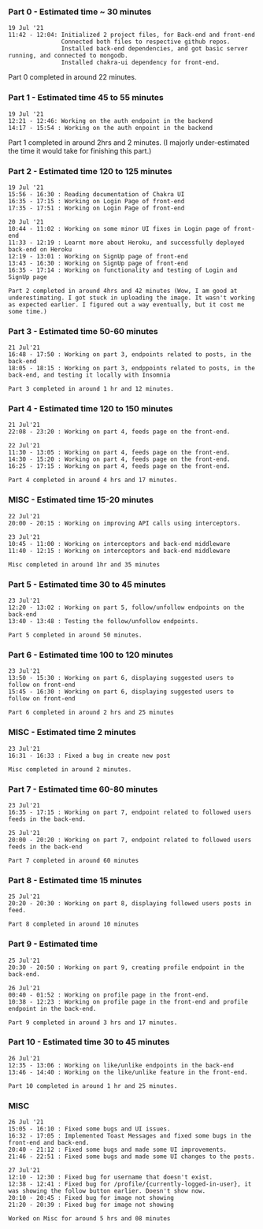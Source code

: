 ### Part 0 - Estimated time ~ 30 minutes
    19 Jul '21
    11:42 - 12:04: Initialized 2 project files, for Back-end and front-end
                   Connected both files to respective github repos.
                   Installed back-end dependencies, and got basic server running, and connected to mongodb.
                   Installed chakra-ui dependency for front-end.

Part 0 completed in around 22 minutes.

### Part 1 - Estimated time 45 to 55 minutes
    19 Jul '21 
    12:21 - 12:46: Working on the auth endpoint in the backend
    14:17 - 15:54 : Working on the auth enpoint in the backend

Part 1 completed in around 2hrs and 2 minutes. (I majorly under-estimated the time it would take for finishing this part.)

### Part 2 - Estimated time 120 to 125 minutes
    19 Jul '21
    15:56 - 16:30 : Reading documentation of Chakra UI
    16:35 - 17:15 : Working on Login Page of front-end
    17:35 - 17:51 : Working on Login Page of front-end
    
    20 Jul '21
    10:44 - 11:02 : Working on some minor UI fixes in Login page of front-end
    11:33 - 12:19 : Learnt more about Heroku, and successfully deployed back-end on Heroku
    12:19 - 13:01 : Working on SignUp page of front-end
    13:43 - 16:30 : Working on SignUp page of front-end
    16:35 - 17:14 : Working on functionality and testing of Login and SignUp page

    Part 2 completed in around 4hrs and 42 minutes (Wow, I am good at underestimating. I got stuck in uploading the image. It wasn't working as expected earlier. I figured out a way eventually, but it cost me some time.)

### Part 3 - Estimated time 50-60 minutes
    21 Jul'21
    16:48 - 17:50 : Working on part 3, endpoints related to posts, in the back-end
    18:05 - 18:15 : Working on part 3, endppoints related to posts, in the back-end, and testing it locally with Insomnia

    Part 3 completed in around 1 hr and 12 minutes.

### Part 4 - Estimated time 120 to 150 minutes
    21 Jul'21
    22:08 - 23:20 : Working on part 4, feeds page on the front-end.

    22 Jul'21
    11:30 - 13:05 : Working on part 4, feeds page on the front-end.
    14:30 - 15:20 : Working on part 4, feeds page on the front-end.
    16:25 - 17:15 : Working on part 4, feeds page on the front-end.

    Part 4 completed in around 4 hrs and 17 minutes.

### MISC - Estimated time 15-20 minutes
    22 Jul'21
    20:00 - 20:15 : Working on improving API calls using interceptors.

    23 Jul'21
    10:45 - 11:00 : Working on interceptors and back-end middleware
    11:40 - 12:15 : Working on interceptors and back-end middleware

    Misc completed in around 1hr and 35 minutes

### Part 5 - Estimated time 30 to 45 minutes
    23 Jul'21
    12:20 - 13:02 : Working on part 5, follow/unfollow endpoints on the back-end
    13:40 - 13:48 : Testing the follow/unfollow endpoints.

    Part 5 completed in around 50 minutes.

### Part 6 - Estimated time 100 to 120 minutes
    23 Jul'21
    13:50 - 15:30 : Working on part 6, displaying suggested users to follow on front-end
    15:45 - 16:30 : Working on part 6, displaying suggested users to follow on front-end

    Part 6 completed in around 2 hrs and 25 minutes

### MISC - Estimated time 2 minutes
    23 Jul'21
    16:31 - 16:33 : Fixed a bug in create new post

    Misc completed in around 2 minutes.

### Part 7 - Estimated time 60-80 minutes
    23 Jul'21
    16:35 - 17:15 : Working on part 7, endpoint related to followed users feeds in the back-end.

    25 Jul'21
    20:00 - 20:20 : Working on part 7, endpoint related to followed users feeds in the back-end

    Part 7 completed in around 60 minutes

### Part 8 - Estimated time 15 minutes
    25 Jul'21
    20:20 - 20:30 : Working on part 8, displaying followed users posts in feed.

    Part 8 completed in around 10 minutes

### Part 9 - Estimated time 
    25 Jul'21
    20:30 - 20:50 : Working on part 9, creating profile endpoint in the back-end.

    26 Jul'21
    00:40 - 01:52 : Working on profile page in the front-end.
    10:38 - 12:23 : Working on profile page in the front-end and profile endpoint in the back-end.

    Part 9 completed in around 3 hrs and 17 minutes.

### Part 10 - Estimated time 30 to 45 minutes
    26 Jul'21
    12:35 - 13:06 : Working on like/unlike endpoints in the back-end
    13:46 - 14:40 : Working on the like/unlike feature in the front-end.

    Part 10 completed in around 1 hr and 25 minutes.
    
### MISC
    26 Jul '21
    15:05 - 16:10 : Fixed some bugs and UI issues.
    16:32 - 17:05 : Implemented Toast Messages and fixed some bugs in the front-end and back-end.
    20:40 - 21:12 : Fixed some bugs and made some UI improvements.
    21:46 - 22:51 : Fixed some bugs and made some UI changes to the posts.

    27 Jul'21
    12:10 - 12:30 : Fixed bug for username that doesn't exist.
    12:38 - 12:41 : Fixed bug for /profile/{currently-logged-in-user}, it was showing the follow button earlier. Doesn't show now.
    20:10 - 20:45 : Fixed bug for image not showing
    21:20 - 20:39 : Fixed bug for image not showing

    Worked on Misc for around 5 hrs and 08 minutes
